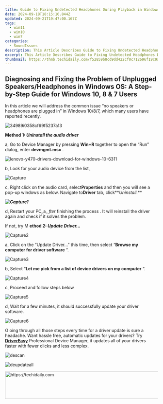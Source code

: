 ```yaml
---
title: Guide to Fixing Undetected Headphones During Playback in Windows 11 Environments
date: 2024-09-18T18:15:16.844Z
updated: 2024-09-21T19:47:00.167Z
tags:
  - win11
  - win10
  - win7
categories:
  - SoundIssues
description: This Article Describes Guide to Fixing Undetected Headphones During Playback in Windows 11 Environments
excerpt: This Article Describes Guide to Fixing Undetected Headphones During Playback in Windows 11 Environments
thumbnail: https://thmb.techidaily.com/f52859b8cd9dd422cf0c712696f19c9a8d2ea9a54ae99a71f15e709bfd0f373c.jpg
---
```


## Diagnosing and Fixing the Problem of Unplugged Speakers/Headphones in Windows OS: A Step-by-Step Guide for Windows 10, 8 & 7 Users

In this article we will address the common issue “no speakers or headphones are plugged in” in Windows 10/8/7, which many users have reported recently.  
  
![34989i0358cf69f5237a13](https://images.drivereasy.com/wp-content/uploads/2016/09/fix-no-speakers-or-headphones-are-plugged-in-issue-in-windows-1087-6997.jpg)
  
 **Method 1: _Uninstall the audio driver_**
  
a, Go to Device Manager by pressing **Win+R** together to open the “Run” dialog, enter **devmgmt.msc** .
  
![lenovo-y470-drivers-download-for-windows-10-6311](https://images.drivereasy.com/wp-content/uploads/2016/10/fix-no-speakers-or-headphones-are-plugged-in-issue-in-windows-1087-6311.png)
  
 b, Look for your audio device from the list,  
  
![Capture](https://images.drivereasy.com/wp-content/uploads/2016/09/fix-no-speakers-or-headphones-are-plugged-in-issue-in-windows-1087-5588.png)
  
 c, Right click on the audio card, select**Properties** and then you will see a pop-up windows as below. Navigate to**Driver** tab, click**_Uninstall._**
  
**_![Capture1](https://images.drivereasy.com/wp-content/uploads/2016/09/fix-no-speakers-or-headphones-are-plugged-in-issue-in-windows-1087-5581.png)_**
  
 d, Restart your PC_a_ _fter_ finishing the process . It will reinstall the driver again and check if it solves the problem.  
  
 If not, try M **ethod 2: _Update Driver…_**
  
![Capture2](https://images.drivereasy.com/wp-content/uploads/2016/09/fix-no-speakers-or-headphones-are-plugged-in-issue-in-windows-1087-5582.png)
  
 a, Click on the “Update Driver…” this time, then select “**Browse my computer for driver software** “.  
  
![Capture3](https://images.drivereasy.com/wp-content/uploads/2016/09/fix-no-speakers-or-headphones-are-plugged-in-issue-in-windows-1087-5583.png)
  
 b, Select “**Let me pick from a list of device drivers on my computer** “.
  
![Capture4](https://images.drivereasy.com/wp-content/uploads/2016/09/fix-no-speakers-or-headphones-are-plugged-in-issue-in-windows-1087-5584.png)
  
 c, Proceed and follow steps below  
  
![Capture5](https://images.drivereasy.com/wp-content/uploads/2016/09/fix-no-speakers-or-headphones-are-plugged-in-issue-in-windows-1087-5586.png)
  
 d, Wait for a few minutes, it should successfully update your driver software.  
  
![Capture6](https://images.drivereasy.com/wp-content/uploads/2016/09/fix-no-speakers-or-headphones-are-plugged-in-issue-in-windows-1087-5587.png)
  
 G oing through all those steps every time for a driver update is sure a headache. Want hassle free, automatic updates for your drivers? Try **[DriverEasy](https://tools.techidaily.com/drivereasy/download/)**  Professional Device Manager, it updates all of your drivers faster with fewer clicks and less complex.  
  
![descan](https://images.drivereasy.com/wp-content/uploads/2016/09/DEscan-5-600x445.png)
  
![deupdateall](https://images.drivereasy.com/wp-content/uploads/2016/09/DEupdateall-5-600x446.png)

<ins class="adsbygoogle"
     style="display:block"
     data-ad-format="autorelaxed"
     data-ad-client="ca-pub-7571918770474297"
     data-ad-slot="1223367746"></ins>

<ins class="adsbygoogle"
     style="display:block"
     data-ad-client="ca-pub-7571918770474297"
     data-ad-slot="8358498916"
     data-ad-format="auto"
     data-full-width-responsive="true"></ins>



<!-- affiliate ads begin -->
<a href="https://appsumo.8odi.net/c/5597632/2049387/7443" target="_top" id="2049387">
  <img src="//a.impactradius-go.com/display-ad/7443-2049387" border="0" alt="https://techidaily.com" width="728" height="90"/>
</a>
<img height="0" width="0" src="https://appsumo.8odi.net/i/5597632/2049387/7443" style="position:absolute;visibility:hidden;" border="0" />
<!-- affiliate ads end -->

